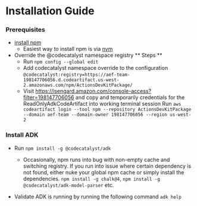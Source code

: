 # Installation Guide

### Prerequisites

* [install npm](https://docs.npmjs.com/downloading-and-installing-node-js-and-npm)
  * Easiest way to install npm is via [nvm](https://github.com/nvm-sh/nvm)
* Override the @codecatalyst namespace registry
** Steps **
  * Run `npm config --global edit`
  * Add codecatalyst namespace override to the configuration `@codecatalyst:registry=https://aef-team-198147706056.d.codeartifact.us-west-2.amazonaws.com/npm/ActionsDevKitPackage/`
  * Visit https://isengard.amazon.com/console-access?filter=198147706056 and copy and temporarily credentials for the ReadOnlyAdkCodeArtifact into working terminal session
    Run `aws codeartifact login --tool npm --repository ActionsDevKitPackage --domain aef-team --domain-owner 198147706056 --region us-west-2`

### Install ADK

* Run `npm install -g @codecatalyst/adk`
  * Occasionally, npm runs into bug with non-empty cache and switching registry. If you run into issue where certain dependency is not found, either nuke your global npm cache or simply install the dependencies. `npm install -g chalk@4`, `npm install -g @codecatalyst/adk-model-parser` etc.
 
* Validate ADK is running by running the following command `adk help`




